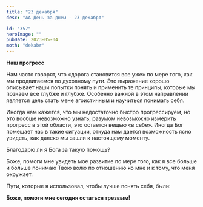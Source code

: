 ```yaml
---
title: "23 декабря"
desc: "АА День за днем - 23 декабря"

id: "357"
heroImage: ""
pubDate: 2023-05-04
moth: "dekabr"
---
```


**Наш прогресс**

Нам часто говорят, что «дорога становится все уже» по мере того, как мы
продвигаемся по духовному пути. Это выражение хорошо описывает наши попытки
понять и применить те принципы, которые мы познаем все глубже и глубже.
Особенно важной в этом направлении является цель стать мене эгоистичным и
научиться понимать себя.

Иногда нам кажется, что мы недостаточно быстро прогрессируем, но это вообще
невозможно узнать, разумом невозможно измерить прогресс в этой области, это
остается вещью «в себе». Иногда Бог помещает нас в такие ситуации, откуда нам
дается возможность ясно увидеть, как далеко мы зашли к настоящему моменту.

Благодарю ли я Бога за такую помощь?

Боже, помоги мне увидеть мое развитие по мере того, как я все больше и больше
понимаю Твою волю по отношению ко мне и к тому, что меня окружает.

Пути, которые я использовал, чтобы лучше понять себя, были:

**Боже, помоги мне сегодня остаться трезвым!**

